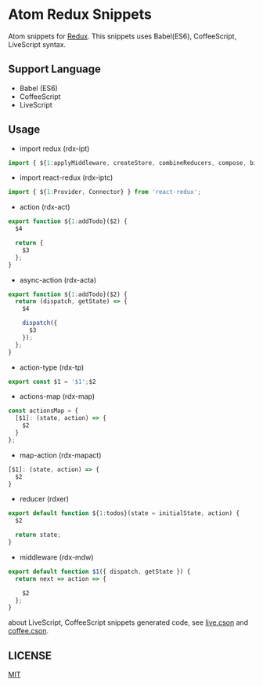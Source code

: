 # Atom Redux Snippets

Atom snippets for [Redux](https://github.com/gaearon/redux). This snippets uses Babel(ES6), CoffeeScript, LiveScript syntax.

## Support Language

 - Babel (ES6)
 - CoffeeScript
 - LiveScript

## Usage

 - import redux (rdx-ipt)
```js
import { ${1:applyMiddleware, createStore, combineReducers, compose, bindActionCreators} } from 'redux';
```
 - import react-redux (rdx-iptc)
```js
import { ${1:Provider, Connector} } from 'react-redux';
```
 - action (rdx-act)
```js
export function ${1:addTodo}($2) {
  $4

  return {
    $3
  };
}
```
 - async-action (rdx-acta)
```js
export function ${1:addTodo}($2) {
  return (dispatch, getState) => {
    $4

    dispatch({
      $3
    });
  };
}
```
 - action-type (rdx-tp)
```js
export const $1 = '$1';$2
```
 - actions-map (rdx-map)
```js
const actionsMap = {
  [$1]: (state, action) => {
    $2
  }
};
```
 - map-action (rdx-mapact)
```js
[$1]: (state, action) => {
  $2
}
```
 - reducer (rdxer)
```js
export default function ${1:todos}(state = initialState, action) {
  $2

  return state;
}
```
 - middleware (rdx-mdw)
```js
export default function $1({ dispatch, getState }) {
  return next => action => {

    $2
  };
}
```

about LiveScript, CoffeeScript snippets generated code, see [live.cson](snippets/live.cson) and [coffee.cson](snippets/coffee.cson).

## LICENSE

[MIT](LICENSE)